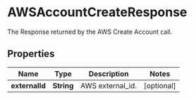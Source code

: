# AWSAccountCreateResponse

The Response returned by the AWS Create Account call.

## Properties

| Name           | Type       | Description      | Notes      |
| -------------- | ---------- | ---------------- | ---------- |
| **externalId** | **String** | AWS external_id. | [optional] |
